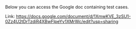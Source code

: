 Below you can access the Google doc containing test cases.

Link: https://docs.google.com/document/d/1XmwKVE_3zSU1-0Zz4U2tDrTzdiR4XBwFlpeYv1XMrWc/edit?usp=sharing